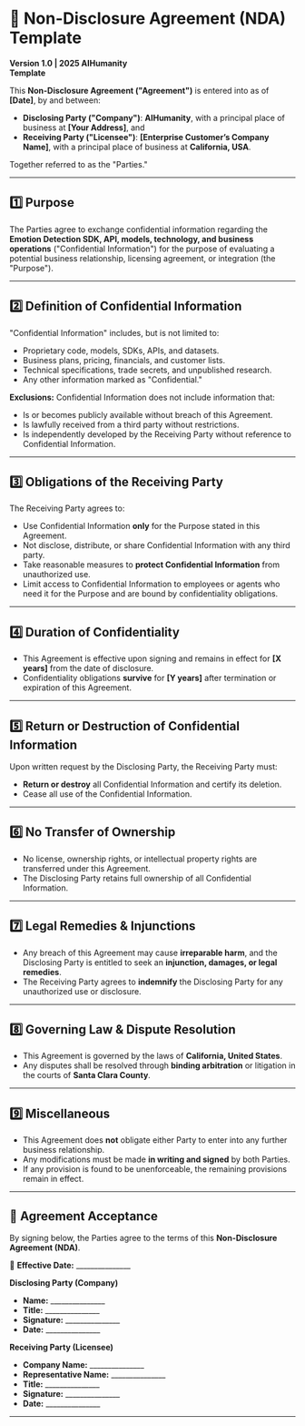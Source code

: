 # **📜 Non-Disclosure Agreement (NDA) Template**  
**Version 1.0 | 2025 AIHumanity**  
**Template**

This **Non-Disclosure Agreement ("Agreement")** is entered into as of **[Date]**, by and between:  

- **Disclosing Party ("Company")**: **AIHumanity**, with a principal place of business at **[Your Address]**, and  
- **Receiving Party ("Licensee")**: **[Enterprise Customer’s Company Name]**, with a principal place of business at **California, USA**.  

Together referred to as the "Parties."  

---

## **1️⃣ Purpose**  
The Parties agree to exchange confidential information regarding the **Emotion Detection SDK, API, models, technology, and business operations** ("Confidential Information") for the purpose of evaluating a potential business relationship, licensing agreement, or integration (the "Purpose").  

---

## **2️⃣ Definition of Confidential Information**  
"Confidential Information" includes, but is not limited to:  
- Proprietary code, models, SDKs, APIs, and datasets.  
- Business plans, pricing, financials, and customer lists.  
- Technical specifications, trade secrets, and unpublished research.  
- Any other information marked as "Confidential."  

**Exclusions:** Confidential Information does not include information that:  
- Is or becomes publicly available without breach of this Agreement.  
- Is lawfully received from a third party without restrictions.  
- Is independently developed by the Receiving Party without reference to Confidential Information.  

---

## **3️⃣ Obligations of the Receiving Party**  
The Receiving Party agrees to:  
- Use Confidential Information **only** for the Purpose stated in this Agreement.  
- Not disclose, distribute, or share Confidential Information with any third party.  
- Take reasonable measures to **protect Confidential Information** from unauthorized use.  
- Limit access to Confidential Information to employees or agents who need it for the Purpose and are bound by confidentiality obligations.  

---

## **4️⃣ Duration of Confidentiality**  
- This Agreement is effective upon signing and remains in effect for **[X years]** from the date of disclosure.  
- Confidentiality obligations **survive** for **[Y years]** after termination or expiration of this Agreement.  

---

## **5️⃣ Return or Destruction of Confidential Information**  
Upon written request by the Disclosing Party, the Receiving Party must:  
- **Return or destroy** all Confidential Information and certify its deletion.  
- Cease all use of the Confidential Information.  

---

## **6️⃣ No Transfer of Ownership**  
- No license, ownership rights, or intellectual property rights are transferred under this Agreement.  
- The Disclosing Party retains full ownership of all Confidential Information.  

---

## **7️⃣ Legal Remedies & Injunctions**  
- Any breach of this Agreement may cause **irreparable harm**, and the Disclosing Party is entitled to seek an **injunction, damages, or legal remedies**.  
- The Receiving Party agrees to **indemnify** the Disclosing Party for any unauthorized use or disclosure.  

---

## **8️⃣ Governing Law & Dispute Resolution**  
- This Agreement is governed by the laws of **California, United States**.  
- Any disputes shall be resolved through **binding arbitration** or litigation in the courts of **Santa Clara County**.  

---

## **9️⃣ Miscellaneous**  
- This Agreement does **not** obligate either Party to enter into any further business relationship.  
- Any modifications must be made **in writing and signed** by both Parties.  
- If any provision is found to be unenforceable, the remaining provisions remain in effect.  

---

## **🔖 Agreement Acceptance**  
By signing below, the Parties agree to the terms of this **Non-Disclosure Agreement (NDA)**.  

📅 **Effective Date:** _______________  

**Disclosing Party (Company)**  
- **Name:** _______________  
- **Title:** _______________  
- **Signature:** _______________  
- **Date:** _______________  

**Receiving Party (Licensee)**  
- **Company Name:** _______________  
- **Representative Name:** _______________  
- **Title:** _______________  
- **Signature:** _______________  
- **Date:** _______________  

---

